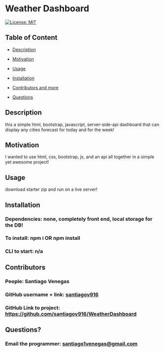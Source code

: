  # Weather Dashboard

  [![License: MIT](https://img.shields.io/badge/License-MIT-yellow.svg)](https://opensource.org/licenses/MIT)
  
  ## Table of Content
  
  * [Description](#description)
  
  * [Motivation](#motivation)
  
  * [Usage](#usage)
  
  * [Installation](#Installation)
  
  * [Contributors and more](#contributors)
  
  * [Questions](#questions)

  ## Description

  this a simple html, bootstrap, javascript, server-side-api dashboard that can display any cities forecast for today and for the week!
  
  ## Motivation

  I wanted to use html, css, bootstrap, js, and an api all together in a simple yet awesome project!

  ## Usage

  download starter zip and run on a live server!

  ## Installation 

  ### Dependencies: none, completely front end, local storage for the DB!
  ### To install: npm i OR npm install
  ### CLI to start: n/a

  ## Contributors

  ### People: Santiago Venegas
  ### GitHub username + link: [santiagov916](github.com/santiagov916)
  ### GitHub Link to project: https://github.com/santiagov916/WeatherDashboard

  ## Questions?

  ### Email the programmer: santiago1venegas@gmail.com
